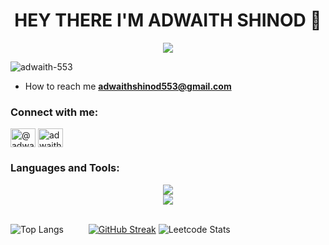 <h1 align="center">HEY THERE I'M ADWAITH SHINOD 👋</h1>
<!-- <h3 align="center">A passionate WEB developer from India</h3> -->
<p align="center"><img src="https://repository-images.githubusercontent.com/588181932/e36ec678-7984-4cdd-8e4c-a3932772ff8e"/>
<p align="left"> <img src="https://komarev.com/ghpvc/?username=adwaith-553&label=Profile%20views&color=0e75b6&style=flat" alt="adwaith-553" /> </p>

-  How to reach me **adwaithshinod553@gmail.com**

<h3 align="left">Connect with me:</h3>
<p align="left">
<a href="https://twitter.com/@adwaith_shinod" target="blank"><img align="center" src="https://raw.githubusercontent.com/rahuldkjain/github-profile-readme-generator/master/src/images/icons/Social/twitter.svg" alt="@adwaith_shinod" height="30" width="40" /></a>
<a href="https://instagram.com/adwaithshinod" target="blank"><img align="center" src="https://raw.githubusercontent.com/rahuldkjain/github-profile-readme-generator/master/src/images/icons/Social/instagram.svg" alt="adwaithshinod" height="30" width="40" /></a>
</p>

<h3 align="left">Languages and Tools:</h3>
<div align="center">
    <img src="https://skillicons.dev/icons?i=react,bootstrap,html,css,vscode,github,tailwind,git,vite,prisma" />
    <br/>
    <img src="https://skillicons.dev/icons?i=nodejs,python,javascript,typescript,postman,express,mongodb,java,mysql,c,cpp,postgres" /><br>
</div>
<br/>

![Top Langs](https://github-readme-stats.vercel.app/api/top-langs/?username=adwaith-553&layout=compact&theme=merko)
&emsp;
&emsp;
[![GitHub Streak](https://github-readme-streak-stats.herokuapp.com?user=ADWAITH-553&theme=dark&hide_border=true&border_radius=7.1)](https://git.io/streak-stats)
![Leetcode Stats](https://leetcard.jacoblin.cool/adwaithshinod553?theme=dark)
